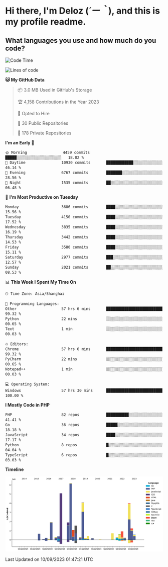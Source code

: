 # **Hi there, I'm Deloz (*´ー｀*), and this is my profile readme.**

## **What languages you use and how much do you code?**

<!--START_SECTION:waka-->
![Code Time](http://img.shields.io/badge/Code%20Time-2%2C347%20hrs%2028%20mins-blue)

![Lines of code](https://img.shields.io/badge/From%20Hello%20World%20I%27ve%20Written-32.9%20million%20lines%20of%20code-blue)

**🐱 My GitHub Data** 

> 📦 3.0 MB Used in GitHub's Storage 
 > 
> 🏆 4,158 Contributions in the Year 2023
 > 
> 💼 Opted to Hire
 > 
> 📜 30 Public Repositories 
 > 
> 🔑 178 Private Repositories 
 > 
**I'm an Early 🐤** 

```text
🌞 Morning                4459 commits        █████░░░░░░░░░░░░░░░░░░░░   18.82 % 
🌆 Daytime                10930 commits       ████████████░░░░░░░░░░░░░   46.14 % 
🌃 Evening                6767 commits        ███████░░░░░░░░░░░░░░░░░░   28.56 % 
🌙 Night                  1535 commits        ██░░░░░░░░░░░░░░░░░░░░░░░   06.48 % 
```
📅 **I'm Most Productive on Tuesday** 

```text
Monday                   3686 commits        ████░░░░░░░░░░░░░░░░░░░░░   15.56 % 
Tuesday                  4150 commits        ████░░░░░░░░░░░░░░░░░░░░░   17.52 % 
Wednesday                3835 commits        ████░░░░░░░░░░░░░░░░░░░░░   16.19 % 
Thursday                 3442 commits        ████░░░░░░░░░░░░░░░░░░░░░   14.53 % 
Friday                   3580 commits        ████░░░░░░░░░░░░░░░░░░░░░   15.11 % 
Saturday                 2977 commits        ███░░░░░░░░░░░░░░░░░░░░░░   12.57 % 
Sunday                   2021 commits        ██░░░░░░░░░░░░░░░░░░░░░░░   08.53 % 
```


📊 **This Week I Spent My Time On** 

```text
🕑︎ Time Zone: Asia/Shanghai

💬 Programming Languages: 
Other                    57 hrs 6 mins       █████████████████████████   99.32 % 
Python                   22 mins             ░░░░░░░░░░░░░░░░░░░░░░░░░   00.65 % 
Text                     1 min               ░░░░░░░░░░░░░░░░░░░░░░░░░   00.03 % 

🔥 Editors: 
Chrome                   57 hrs 6 mins       █████████████████████████   99.32 % 
PyCharm                  22 mins             ░░░░░░░░░░░░░░░░░░░░░░░░░   00.65 % 
Notepad++                1 min               ░░░░░░░░░░░░░░░░░░░░░░░░░   00.03 % 

💻 Operating System: 
Windows                  57 hrs 30 mins      █████████████████████████   100.00 % 
```

**I Mostly Code in PHP** 

```text
PHP                      82 repos            ██████████░░░░░░░░░░░░░░░   41.41 % 
Go                       36 repos            █████░░░░░░░░░░░░░░░░░░░░   18.18 % 
JavaScript               34 repos            ████░░░░░░░░░░░░░░░░░░░░░   17.17 % 
Python                   8 repos             █░░░░░░░░░░░░░░░░░░░░░░░░   04.04 % 
TypeScript               6 repos             █░░░░░░░░░░░░░░░░░░░░░░░░   03.03 % 
```



**Timeline**

![Lines of Code chart](https://raw.githubusercontent.com/deloz/deloz/main/assets/bar_graph.png)


 Last Updated on 10/09/2023 01:47:21 UTC
<!--END_SECTION:waka-->
